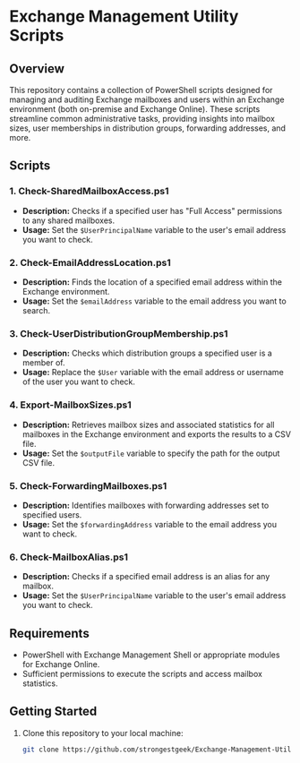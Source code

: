 # Exchange Management Utility Scripts

## Overview

This repository contains a collection of PowerShell scripts designed for managing and auditing Exchange mailboxes and users within an Exchange environment (both on-premise and Exchange Online). These scripts streamline common administrative tasks, providing insights into mailbox sizes, user memberships in distribution groups, forwarding addresses, and more.

## Scripts

### 1. **Check-SharedMailboxAccess.ps1**
- **Description:** Checks if a specified user has "Full Access" permissions to any shared mailboxes.
- **Usage:** Set the `$UserPrincipalName` variable to the user's email address you want to check.

### 2. **Check-EmailAddressLocation.ps1**
- **Description:** Finds the location of a specified email address within the Exchange environment.
- **Usage:** Set the `$emailAddress` variable to the email address you want to search.

### 3. **Check-UserDistributionGroupMembership.ps1**
- **Description:** Checks which distribution groups a specified user is a member of.
- **Usage:** Replace the `$User` variable with the email address or username of the user you want to check.

### 4. **Export-MailboxSizes.ps1**
- **Description:** Retrieves mailbox sizes and associated statistics for all mailboxes in the Exchange environment and exports the results to a CSV file.
- **Usage:** Set the `$outputFile` variable to specify the path for the output CSV file.

### 5. **Check-ForwardingMailboxes.ps1**
- **Description:** Identifies mailboxes with forwarding addresses set to specified users.
- **Usage:** Set the `$forwardingAddress` variable to the email address you want to check.

### 6. **Check-MailboxAlias.ps1**
- **Description:** Checks if a specified email address is an alias for any mailbox.
- **Usage:** Set the `$UserPrincipalName` variable to the user's email address you want to check.

## Requirements

- PowerShell with Exchange Management Shell or appropriate modules for Exchange Online.
- Sufficient permissions to execute the scripts and access mailbox statistics.

## Getting Started

1. Clone this repository to your local machine:
   ```bash
   git clone https://github.com/strongestgeek/Exchange-Management-Utility-Scripts.git
